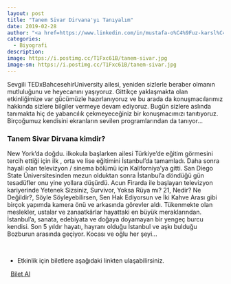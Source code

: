 ```yaml
---
layout: post
title: "Tanem Sivar Dirvana'yı Tanıyalım"
date: 2019-02-28
author: "<a href=https://www.linkedin.com/in/mustafa-o%C4%9Fuz-karsl%C4%B1-166380172/ target=_blank>Mustafa Oğuz Karslı</a>"
categories:
  - Biyografi
description:
image: https://i.postimg.cc/T1Fxc61B/tanem-sivar.jpg
image-sm: https://i.postimg.cc/T1Fxc61B/tanem-sivar.jpg
---
```


Sevgili TEDxBahcesehirUniversity ailesi, yeniden sizlerle beraber olmanın mutluluğunu ve heyecanını
yaşıyoruz. Gittikçe yaklaşmakta olan etkinliğimize var gücümüzle hazırlanıyoruz ve bu arada da
konuşmacılarımız hakkında sizlere bilgiler vermeye devam ediyoruz.
Bugün sizlere aslında tanımakta hiç de yabancılık çekmeyeceğiniz bir konuşmacımızı tanıtıyoruz.
Birçoğumuz kendisini ekranların sevilen programlarından da tanıyor…

### Tanem Sivar Dirvana kimdir?

New York’da doğdu. ilkokula başlarken ailesi Türkiye’de eğitim görmesini tercih ettiği için
ilk , orta ve lise eğitimini İstanbul’da tamamladı. Daha sonra hayali olan televizyon /
sinema bölümü için Kaliforniya’ya gitti. San Diego State Üniversitesinden mezun
olduktan sonra İstanbul’a döndüğü gün tesadüfler onu yine yollara düşürdü. Acun Firarda
ile başlayan televizyon kariyerinde Yetenek Sizsiniz, Survivor, Yoksa Rüya mı? 21,
Nedir? Ne Değildir?, Söyle Söyleyebilirsen, Sen Hak Ediyorsun ve İki Kahve Arası gibi
birçok yapımda kamera önü ve arkasında görevler aldı. Tükenmekte olan meslekler,
ustalar ve zanaatkârlar hayattaki en büyük meraklarından. İstanbul’a, sanata, edebiyata
ve doğaya doyamayan bir yengeç burcu kendisi. Son 5 yıldır hayatı, hayranı olduğu
İstanbul ve aşkı bulduğu Bozburun arasında geçiyor. Kocası ve oğlu her şeyi...

&nbsp;&nbsp;&nbsp;

- Etkinlik için biletlere aşağıdaki linkten ulaşabilirsiniz.

<i class="fa fa-lg fa-ticket" aria-hidden="true"></i>&nbsp; <a href="https://www.biletino.com/event/eventdetail/6381?t=banner" target="_blank"> Bilet Al</a>
